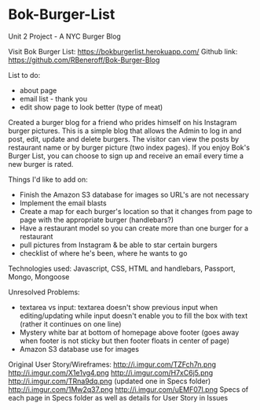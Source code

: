 # Bok-Burger-List
Unit 2 Project - A NYC Burger Blog

Visit Bok Burger List: https://bokburgerlist.herokuapp.com/
Github link: https://github.com/RBeneroff/Bok-Burger-Blog

List to do:
- about page
- email list - thank you
- edit show page to look better (type of meat)

Created a burger blog for a friend who prides himself on his Instagram burger pictures. This is a simple blog that allows  the Admin to log in and post, edit, update and delete burgers. The visitor can view the posts by restaurant name or by burger picture (two index pages). If you enjoy Bok's Burger List, you can choose to sign up and receive an email every time a new burger is rated.

Things I'd like to add on:
- Finish the Amazon S3 database for images so URL's are not necessary
- Implement the email blasts
- Create a map for each burger's location so that it changes from page to page with the appropriate burger (handlebars?)
- Have a restaurant model so you can create more than one burger for a restaurant
- pull pictures from Instagram & be able to star certain burgers
- checklist of where he's been, where he wants to go

Technologies used: Javascript, CSS, HTML and handlebars, Passport, Mongo, Mongoose

Unresolved Problems:
- textarea vs input: textarea doesn't show previous input when editing/updating while input doesn't enable you to fill the box with text (rather it continues on one line)
- Mystery white bar at bottom of homepage above footer (goes away when footer is not sticky but then footer floats in center of page)
- Amazon S3 database use for images

Original User Story/Wireframes:
http://i.imgur.com/TZFch7n.png
http://i.imgur.com/X1e1vg4.png
http://i.imgur.com/H7xC6j5.png
http://i.imgur.com/TRna9dq.png (updated one in Specs folder)
http://i.imgur.com/1Mw2q37.png
http://i.imgur.com/uEMF07l.png
Specs of each page in Specs folder as well as details for User Story in Issues
